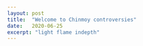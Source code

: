 ```yaml
---
layout: post
title:  "Welcome to Chinmoy controversies"
date:   2020-06-25
excerpt: "light flame indepth"
---
```

